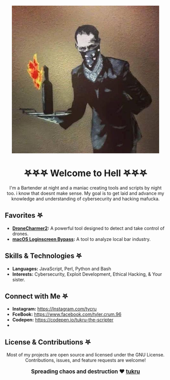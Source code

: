 <p align="center">
  <img src="https://github.com/tukru/nohing/blob/main/17105451.jpeg?raw=true" alt="Banner">
</p>


<h1 align="center">𖤐𖤐𖤐 Welcome to Hell 𖤐𖤐𖤐</h1>

<p align="center">
  I'm a Bartender at night and a maniac creating tools and scripts by night too. i know that doesnt make sense. My goal is to get laid and advance my knowledge and understanding of cybersecurity and hacking mafucka.
</p>

## Favorites 𖤐

<p align="center">

- **[DroneCharmer2](https://github.com/tukru/DroneCharmer2):** A powerful tool designed to detect and take control of drones.
- **[macOS Loginscreen Bypass](https://github.com/tukru/BarBeat):** A tool to analyze local bar industry.

</p>

## Skills & Technologies 𖤐

<p align="center">

- **Languages:** JavaScript, Perl, Python and Bash
- **Interests:** Cybersecurity, Exploit Development, Ethical Hacking, & Your sister.

</p>

## Connect with Me 𖤐

<p align="center">

- **Instagram:** https://Instagram.com/tycru
- **FceBook:** https://www.facebook.com/tyler.crum.96
- **Codepen:** https://codepen.io/tukru-the-scripter
- 
</p>

## License & Contributions 𖤐

<p align="center">
  Most of my projects are open source and licensed under the GNU License. Contributions, issues, and feature requests are welcome!
</p>

<p align="center" style="font-size: larger;">
  <strong>Spreading chaos and destruction ❤️  <a href="https://github.com/tukru">tukru</a></strong>
</p>
